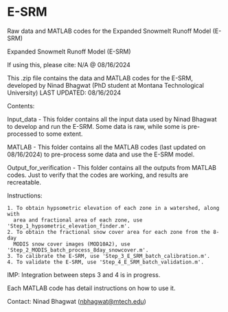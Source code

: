 # E-SRM
Raw data and MATLAB codes for the Expanded Snowmelt Runoff Model (E-SRM)

Expanded Snowmelt Runoff Model (E-SRM)

If using this, please cite: N/A @ 08/16/2024

This .zip file contains the data and MATLAB codes for the E-SRM,
  developed by Ninad Bhagwat (PhD student at Montana Technological University)
  LAST UPDATED: 08/16/2024

Contents:

  Input_data - This folder contains all the input data used by Ninad Bhagwat to develop
    and run the E-SRM. Some data is raw, while some is pre-processed to some extent.

  MATLAB - This folder contains all the MATLAB codes (last updated on 08/16/2024) to pre-process
    some data and use the E-SRM model.

  Output_for_verification - This folder contains all the outputs from MATLAB codes. Just to
    verify that the codes are working, and results are recreatable.

Instructions:

	1. To obtain hypsometric elevation of each zone in a watershed, along with 
	  area and fractional area of each zone, use 'Step_1_hypsometric_elevation_finder.m'.
	2. To obtain the fractional snow cover area for each zone from the 8-day
	  MODIS snow cover images (MOD10A2), use 'Step_2_MODIS_batch_process_8day_snowcover.m'.
	3. To calibrate the E-SRM, use 'Step_3_E_SRM_batch_calibration.m'.
	4. To validate the E-SRM, use 'Step_4_E_SRM_batch_validation.m'.

IMP: Integration between steps 3 and 4 is in progress.

Each MATLAB code has detail instructions on how to use it.

Contact: Ninad Bhagwat (nbhagwat@mtech.edu)
